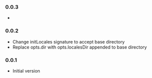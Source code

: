 ### 0.0.3
*

### 0.0.2
* Change initLocales signature to accept base directory
* Replace opts.dir with opts.localesDir appended to base directory

### 0.0.1
* Initial version
